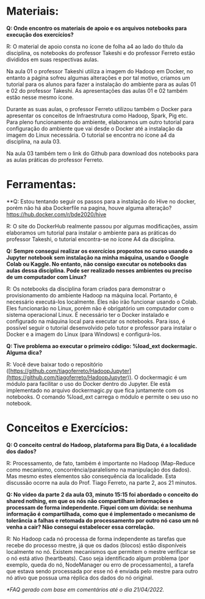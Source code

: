 # **Materiais:**

**Q: Onde encontro os materiais de apoio e os arquivos notebooks para execução dos exercícios?**

R: O material de apoio consta no ícone de folha a4 ao lado do título da disciplina, os notebooks do professor Takeshi e do professor Ferreto estão divididos em suas respectivas aulas.

Na aula 01 o professor Takeshi utiliza a imagem do Hadoop em Docker, no entanto a página sofreu algumas alterações e por tal motivo, criamos um tutorial para os alunos para fazer a instalação do ambiente para as aulas 01 e 02 do professor Takeshi. As apresentações das aulas 01 e 02 também estão nesse mesmo ícone.

Durante as suas aulas, o professor Ferreto utilizou também o Docker para apresentar os conceitos de Infraestrutura como Hadoop, Spark, Pig etc. Para pleno funcionamento do ambiente, elaboramos um outro tutorial para configuração do ambiente que vai desde o Docker até a instalação da imagem do Linux necessária. O tutorial se encontra no ícone a4 da disciplina, na aula 03.

Na aula 03 também tem o link do Github para download dos notebooks para as aulas práticas do professor Ferreto.

# **Ferramentas:**

**Q: Estou tentando seguir os passos para a instalação do Hive no docker, porém não há aba Dockerfile na pagina, houve alguma alteração? https://hub.docker.com/r/bde2020/hive

R: O site do DockerHub realmente passou por algumas modificações, assim elaboramos um tutorial para instalar o ambiente para as práticas do professor Takeshi, o tutorial encontra-se no ícone A4 da disciplina.

**Q: Sempre consegui realizar os exercícios propostos no curso usando o Jupyter notebook sem instalação na minha máquina, usando o Google Colab ou Kaggle. No entanto, não consigo executar os notebooks das aulas dessa disciplina. Pode ser realizado nesses ambientes ou preciso de um computador com Linux?**

R: Os notebooks da disciplina foram criados para demonstrar o provisionamento do ambiente Hadoop na máquina local. Portanto, é necessário executá-los localmente. Eles não irão funcionar usando o Colab. Eles funcionarão no Linux, porém não é obrigatório um computador com o sistema operacional Linux. É necessário ter o Docker instalado e configurado na máquina local para executar os notebooks. Para isso, é possível seguir o tutorial desenvolvido pelo tutor e professor para instalar o Docker e a imagem do Linux (para Windows) e configurá-los.

**Q: Tive problema ao executar o primeiro código: %load\_ext dockermagic. Alguma dica?**

R: Você deve baixar todo o repositório ([https://github.com/tiagoferreto/HadoopJupyter](https://github.com/tiagoferreto/HadoopJupyter)). O dockermagic é um módulo para facilitar o uso do Docker dentro do Jupyter. Ele está implementado no arquivo dockermagic.py que fica juntamente com os notebooks. O comando %load\_ext carrega o módulo e permite o seu uso no notebook.

# **Conceitos e Exercícios:**

**Q: O conceito central do Hadoop, plataforma para Big Data, é a localidade dos dados?**

R: Processamento, de fato, também é importante no Hadoop (Map-Reduce como mecanismo, concorrência/paralelismo na manipulação dos dados). Mas mesmo estes elementos são consequência da localidade. Esta discussão ocorre na aula do Prof. Tiago Ferreto, na parte 2, aos 21 minutos.

**Q: No vídeo da parte 2 da aula 03, minuto 15:15 foi abordado o conceito do shared nothing, em que os nós não compartilham informações e processam de forma independente. Fiquei com um dúvida: se nenhuma informação é compartilhada, como que é implementado o mecanismo de tolerância a falhas e retomada do processamento por outro nó caso um nó venha a cair? Não consegui estabelecer essa correlação.**

R: No Hadoop cada nó processa de forma independente as tarefas que recebe do processo mestre, já que os dados (blocos) estão disponíveis localmente no nó. Existem mecanismos que permitem o mestre verificar se o nó está ativo (heartbeats). Caso seja identificado algum problema (por exemplo, queda do nó, NodeManager ou erro de processamento), a tarefa que estava sendo processada por esse nó é enviada pelo mestre para outro nó ativo que possua uma réplica dos dados do nó original.

_\*FAQ gerado com base em comentários até o dia 21/04/2022._